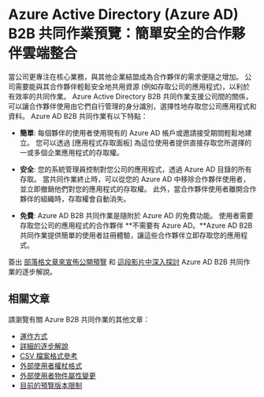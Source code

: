 <properties
   pageTitle="Azure Active Directory B2B 共同作業預覽：簡單安全的合作夥伴雲端整合 | Microsoft Azure"
   description="Azure Active Directory B2B 共同作業讓企業合作夥伴選擇性地存取您的公司應用程式，以支援公司間的關係"
   services="active-directory"
   authors="viv-liu"
   manager="cliffdi"
   editor=""
   tags=""/>

<tags
   ms.service="active-directory"
   ms.devlang="NA"
   ms.topic="article"
   ms.tgt_pltfrm="NA"
   ms.workload="identity"
   ms.date="10/27/2015"
   ms.author="viviali"/>

# Azure Active Directory (Azure AD) B2B 共同作業預覽：簡單安全的合作夥伴雲端整合

當公司更專注在核心業務，與其他企業結盟成為合作夥伴的需求便隨之增加。 公司需要能與其合作夥伴輕鬆安全地共用資源 (例如存取公司的應用程式)，以利於有效率的共同作業。 Azure Active Directory B2B 共同作業支援公司間的關係，可以讓合作夥伴使用由它們自行管理的身分識別，選擇性地存取您公司應用程式和資料。 Azure AD B2B 共同作業有以下特點：

- **簡單**: 每個夥伴的使用者使用現有的 Azure AD 帳戶或邀請接受期間輕鬆地建立。 您可以透過 [應用程式存取面板] 為這位使用者提供直接存取您所選擇的一或多個企業應用程式的存取權。

- **安全**: 您的系統管理員控制對您公司的應用程式，透過 Azure AD 目錄的所有存取。 當共同作業終止時，可以從您的 Azure AD 中移除合作夥伴使用者，並立即撤銷他們對您的應用程式的存取權。 此外，當合作夥伴使用者離開合作夥伴的組織時，存取權會自動消失。

- **免費**: Azure AD B2B 共同作業是隨附於 Azure AD 的免費功能。 使用者需要存取您公司的應用程式的合作夥伴 **不需要有 Azure AD。**Azure AD B2B 共同作業提供簡單的使用者註冊體驗，讓這些合作夥伴立即存取您的應用程式。

簽出 [部落格文章來宣佈公開預覽](http://blogs.technet.com/b/ad/archive/2015/09/15/learn-all-about-the-azure-ad-b2b-collaboration-preview.aspx) 和 [這段影片中深入探討](https://channel9.msdn.com/Series/Azure-Active-Directory-Videos-Demos/Azure-Active-Directory-B2B-collaboration-demo) Azure AD B2B 共同作業的逐步解說。

## 相關文章
請瀏覽有關 Azure B2B 共同作業的其他文章：

- [運作方式](active-directory-b2b-how-it-works.md)
- [詳細的逐步解說](active-directory-b2b-detailed-walkthrough.md)
- [CSV 檔案格式參考](active-directory-b2b-references-csv-file-format.md)
- [外部使用者權杖格式](active-directory-b2b-references-external-user-token-format.md)
- [外部使用者物件屬性變更](active-directory-b2b-references-external-user-object-attribute-changes.md)
- [目前的預覽版本限制](active-directory-b2b-current-preview-limitations.md)

